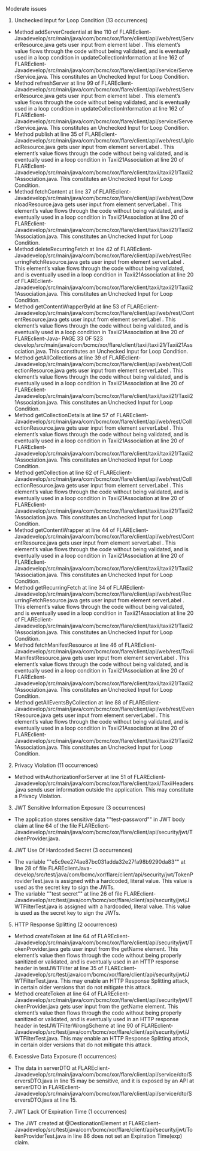Moderate issues
1. Unchecked Input for Loop Condition (13 occurrences)
- Method addServerCredential at line 110 of FLAREclient-Javadevelop/src/main/java/com/bcmc/xor/flare/client/api/web/rest/ServerResource.java gets user
  input from element label . This element’s value flows through the code without being validated,
  and is eventually used in a loop condition in updateCollectionInformation at line 162 of
  FLAREclient-Javadevelop/src/main/java/com/bcmc/xor/flare/client/api/service/ServerService.java. This
  constitutes an Unchecked Input for Loop Condition.
- Method refreshServer at line 99 of FLAREclient-Javadevelop/src/main/java/com/bcmc/xor/flare/client/api/web/rest/ServerResource.java gets user
  input from element label . This element’s value flows through the code without being validated,
  and is eventually used in a loop condition in updateCollectionInformation at line 162 of
  FLAREclient-Javadevelop/src/main/java/com/bcmc/xor/flare/client/api/service/ServerService.java. This
  constitutes an Unchecked Input for Loop Condition.
- Method publish at line 35 of FLAREclient-Javadevelop/src/main/java/com/bcmc/xor/flare/client/api/web/rest/UploadResource.java gets user
  input from element serverLabel . This element’s value flows through the code without being
  validated, and is eventually used in a loop condition in Taxii21Association at line 20 of
  FLAREclient-Javadevelop/src/main/java/com/bcmc/xor/flare/client/taxii/taxii21/Taxii21Association.java. This
  constitutes an Unchecked Input for Loop Condition.
- Method fetchContent at line 37 of FLAREclient-Javadevelop/src/main/java/com/bcmc/xor/flare/client/api/web/rest/DownloadResource.java gets
  user input from element serverLabel . This element’s value flows through the code without
  being validated, and is eventually used in a loop condition in Taxii21Association at line 20 of
  FLAREclient-Javadevelop/src/main/java/com/bcmc/xor/flare/client/taxii/taxii21/Taxii21Association.java. This
  constitutes an Unchecked Input for Loop Condition.
- Method deleteRecurringFetch at line 42 of FLAREclient-Javadevelop/src/main/java/com/bcmc/xor/flare/client/api/web/rest/RecurringFetchResource.java
  gets user input from element serverLabel . This element’s value flows through the code without
  being validated, and is eventually used in a loop condition in Taxii21Association at line 20 of
  FLAREclient-Javadevelop/src/main/java/com/bcmc/xor/flare/client/taxii/taxii21/Taxii21Association.java. This
  constitutes an Unchecked Input for Loop Condition.
- Method getContentWrapperById at line 53 of FLAREclient-Javadevelop/src/main/java/com/bcmc/xor/flare/client/api/web/rest/ContentResource.java gets user
  input from element serverLabel . This element’s value flows through the code without being
  validated, and is eventually used in a loop condition in Taxii21Association at line 20 of
  FLAREclient-Java-
  PAGE 33 OF 523
  develop/src/main/java/com/bcmc/xor/flare/client/taxii/taxii21/Taxii21Association.java. This
  constitutes an Unchecked Input for Loop Condition.
- Method getAllCollections at line 39 of FLAREclient-Javadevelop/src/main/java/com/bcmc/xor/flare/client/api/web/rest/CollectionResource.java gets
  user input from element serverLabel . This element’s value flows through the code without
  being validated, and is eventually used in a loop condition in Taxii21Association at line 20 of
  FLAREclient-Javadevelop/src/main/java/com/bcmc/xor/flare/client/taxii/taxii21/Taxii21Association.java. This
  constitutes an Unchecked Input for Loop Condition.
- Method getCollectionDetails at line 57 of FLAREclient-Javadevelop/src/main/java/com/bcmc/xor/flare/client/api/web/rest/CollectionResource.java gets
  user input from element serverLabel . This element’s value flows through the code without
  being validated, and is eventually used in a loop condition in Taxii21Association at line 20 of
  FLAREclient-Javadevelop/src/main/java/com/bcmc/xor/flare/client/taxii/taxii21/Taxii21Association.java. This
  constitutes an Unchecked Input for Loop Condition.
- Method getCollection at line 62 of FLAREclient-Javadevelop/src/main/java/com/bcmc/xor/flare/client/api/web/rest/CollectionResource.java gets
  user input from element serverLabel . This element’s value flows through the code without
  being validated, and is eventually used in a loop condition in Taxii21Association at line 20 of
  FLAREclient-Javadevelop/src/main/java/com/bcmc/xor/flare/client/taxii/taxii21/Taxii21Association.java. This
  constitutes an Unchecked Input for Loop Condition.
- Method getContentWrapper at line 44 of FLAREclient-Javadevelop/src/main/java/com/bcmc/xor/flare/client/api/web/rest/ContentResource.java gets user
  input from element serverLabel . This element’s value flows through the code without being
  validated, and is eventually used in a loop condition in Taxii21Association at line 20 of
  FLAREclient-Javadevelop/src/main/java/com/bcmc/xor/flare/client/taxii/taxii21/Taxii21Association.java. This
  constitutes an Unchecked Input for Loop Condition.
- Method getRecurringFetch at line 34 of FLAREclient-Javadevelop/src/main/java/com/bcmc/xor/flare/client/api/web/rest/RecurringFetchResource.java
  gets user input from element serverLabel . This element’s value flows through the code without
  being validated, and is eventually used in a loop condition in Taxii21Association at line 20 of
  FLAREclient-Javadevelop/src/main/java/com/bcmc/xor/flare/client/taxii/taxii21/Taxii21Association.java. This
  constitutes an Unchecked Input for Loop Condition.
- Method fetchManifestResource at line 46 of FLAREclient-Javadevelop/src/main/java/com/bcmc/xor/flare/client/api/web/rest/TaxiiManifestResource.java gets
  user input from element serverLabel . This element’s value flows through the code without
  being validated, and is eventually used in a loop condition in Taxii21Association at line 20 of
  FLAREclient-Javadevelop/src/main/java/com/bcmc/xor/flare/client/taxii/taxii21/Taxii21Association.java. This
  constitutes an Unchecked Input for Loop Condition.
- Method getAllEventsByCollection at line 88 of FLAREclient-Javadevelop/src/main/java/com/bcmc/xor/flare/client/api/web/rest/EventResource.java gets user
  input from element serverLabel . This element’s value flows through the code without being
  validated, and is eventually used in a loop condition in Taxii21Association at line 20 of
  FLAREclient-Javadevelop/src/main/java/com/bcmc/xor/flare/client/taxii/taxii21/Taxii21Association.java. This
  constitutes an Unchecked Input for Loop Condition.
2. Privacy Violation (11 occurrences)
- Method withAuthorizationForServer at line 51 of FLAREclient-Javadevelop/src/main/java/com/bcmc/xor/flare/client/taxii/TaxiiHeaders.java sends user
  information outside the application. This may constitute a Privacy Violation.
3. JWT Sensitive Information Exposure (3 occurrences)
- The application stores sensitive data ""test-password"" in JWT body claim at line 64 of the file
  FLAREclient-Javadevelop/src/main/java/com/bcmc/xor/flare/client/api/security/jwt/TokenProvider.java.
4. JWT Use Of Hardcoded Secret (3 occurrences)
- The variable ""e5c9ee274ae87bc031adda32e27fa98b9290da83"" at line 28 of file FLAREclientJava-develop/src/test/java/com/bcmc/xor/flare/client/api/security/jwt/TokenProviderTest.java
  is assigned with a hardcoded, literal value. This value is used as the secret key to sign the
  JWTs.
- The variable ""test secret"" at line 26 of file FLAREclient-Javadevelop/src/test/java/com/bcmc/xor/flare/client/api/security/jwt/JWTFilterTest.java is assigned
  with a hardcoded, literal value. This value is used as the secret key to sign the JWTs.
5. HTTP Response Splitting (2 occurrences)
- Method createToken at line 64 of FLAREclient-Javadevelop/src/main/java/com/bcmc/xor/flare/client/api/security/jwt/TokenProvider.java gets user
  input from the getName element. This element’s value then flows through the code without
  being properly sanitized or validated, and is eventually used in an HTTP response header in
  testJWTFilter at line 35 of FLAREclient-Javadevelop/src/test/java/com/bcmc/xor/flare/client/api/security/jwt/JWTFilterTest.java. This may
  enable an HTTP Response Splitting attack, in certain older versions that do not mitigate this
  attack.
- Method createToken at line 64 of FLAREclient-Javadevelop/src/main/java/com/bcmc/xor/flare/client/api/security/jwt/TokenProvider.java gets user
  input from the getName element. This element’s value then flows through the code without
  being properly sanitized or validated, and is eventually used in an HTTP response header in
  testJWTFilterWrongScheme at line 90 of FLAREclient-Javadevelop/src/test/java/com/bcmc/xor/flare/client/api/security/jwt/JWTFilterTest.java. This may
  enable an HTTP Response Splitting attack, in certain older versions that do not mitigate this
  attack.
6. Excessive Data Exposure (1 occurrences)
- The data in serverDTO at FLAREclient-Javadevelop/src/main/java/com/bcmc/xor/flare/client/api/service/dto/ServersDTO.java in line 15
  may be sensitive, and it is exposed by an API at serverDTO in FLAREclient-Javadevelop/src/main/java/com/bcmc/xor/flare/client/api/service/dto/ServersDTO.java at line 15.
7. JWT Lack Of Expiration Time (1 occurrences)
- The JWT created at @DestionationElement at FLAREclient-Javadevelop/src/test/java/com/bcmc/xor/flare/client/api/security/jwt/TokenProviderTest.java in line
  86 does not set an Expiration Time(exp) claim.
